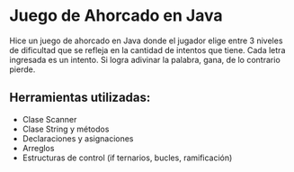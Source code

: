 # Juego de Ahorcado en Java
Hice un juego de ahorcado en Java donde el jugador elige entre 3 niveles de dificultad que se refleja en la cantidad de intentos que tiene. Cada letra ingresada es un intento. Si logra adivinar la palabra, gana, de lo contrario pierde.

## Herramientas utilizadas:
* Clase Scanner
* Clase String y métodos
* Declaraciones y asignaciones
* Arreglos
* Estructuras de control (if ternarios, bucles, ramificación)